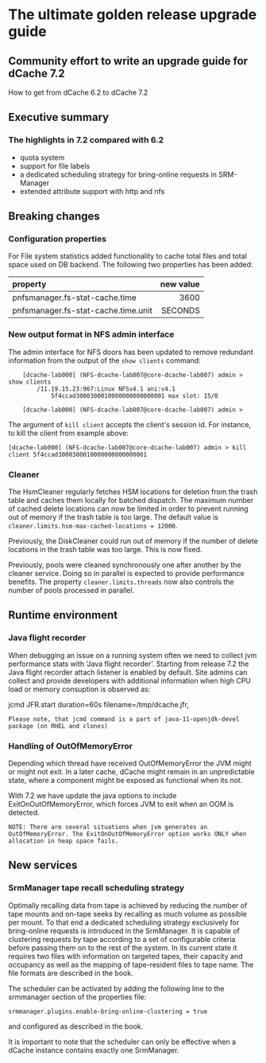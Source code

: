 
# The ultimate golden release upgrade guide

## Community effort to write an upgrade guide for dCache 7.2

How to get from dCache 6.2 to dCache 7.2

## Executive summary

### The highlights in 7.2 compared with 6.2

-  quota system 
-  support for file labels
-  a dedicated scheduling strategy for bring-online requests in SRM-Manager
-  extended attribute support with http and nfs


## Breaking changes

### Configuration properties
For File system statistics added functionality to cache total files and total space used on DB backend. 
The following two properties has been added:


| property  | new value |
|:----------|-------:|
pnfsmanager.fs-stat-cache.time | 3600
pnfsmanager.fs-stat-cache.time.unit | SECONDS

### New output format in NFS admin interface

The admin interface for NFS doors has been updated to remove redundant information from the output of the `show clients` command:

```
    [dcache-lab000] (NFS-dcache-lab007@core-dcache-lab007) admin > show clients
        /11.19.15.23:967:Linux NFSv4.1 ani:v4.1
            5f4ccad3000300010000000000000001 max slot: 15/0
    
    [dcache-lab000] (NFS-dcache-lab007@core-dcache-lab007) admin >
```

The argument of `kill client` accepts the client's session id. For instance, to kill the client from example above:

```
[dcache-lab000] (NFS-dcache-lab007@core-dcache-lab007) admin > kill client 5f4ccad3000300010000000000000001
```

### Cleaner

The HsmCleaner regularly fetches HSM locations for deletion from the trash table and caches them locally for batched dispatch. The maximum number of cached delete locations can now be limited in order to prevent running out of memory if the trash table is too large. The default value is `cleaner.limits.hsm-max-cached-locations = 12000`.

Previously, the DiskCleaner could run out of memory if the number of delete locations in the trash table was too large. This is now fixed.

Previously, pools were cleaned synchronously one after another by the cleaner service. Doing so in parallel is expected to provide performance benefits.
The property `cleaner.limits.threads` now also controls the number of pools processed in parallel.


## Runtime environment

### Java flight recorder

When debugging an issue on a running system often we need to collect jvm performance stats with ‘Java flight recorder’. Starting from release 7.2 the Java flight recorder attach listener is enabled by default. Site admins can collect and provide developers with additional information when high CPU load or memory consuption is observed as:

jcmd <pid> JFR.start duration=60s filename=/tmp/dcache.jfr,

    Please note, that jcmd command is a part of java-11-openjdk-devel package (on RHEL and clones)

### Handling of OutOfMemoryError

Depending which thread have received OutOfMemoryError the JVM might or might not exit. In a later cache, dCache might remain in an unpredictable state, where a component might be exposed as functional when its not.

With 7.2 we have update the java options to include ExitOnOutOfMemoryError, which forces JVM to exit when an OOM is detected.

    NOTE: There are several situations when jvm generates an OutOfMemoryError. The ExitOnOutOfMemoryError option works ONLY when allocation in heap space fails.


## New services

### SrmManager tape recall scheduling strategy

Optimally recalling data from tape is achieved by reducing the number of tape mounts and on-tape seeks by recalling as much volume as possible per mount. To that end a dedicated scheduling strategy exclusively for bring-online requests is introduced in the SrmManager. It is capable of clustering requests by tape according to a set of configurable criteria before passing them on to the rest of the system. In its current state it requires two files with information on targeted tapes, their capacity and occupancy as well as the mapping of tape-resident files to tape name. The file formats are described in the book.

The scheduler can be activated by adding the following line to the srmmanager section of the properties file:

`srmmanager.plugins.enable-bring-online-clustering = true`

and configured as described in the book.

It is important to note that the scheduler can only be effective when a dCache instance contains exactly one SrmManager.

